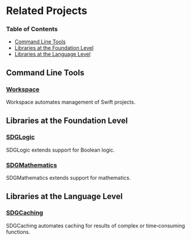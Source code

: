 <!--
 🇬🇧EN Related Projects.md

 This source file is part of the SDGCaching open source project.
 https://sdggiesbrecht.github.io/SDGCaching/macOS

 Copyright ©2017 Jeremy David Giesbrecht and the SDGCaching project contributors.

 Soli Deo gloria.

 Licensed under the Apache Licence, Version 2.0.
 See http://www.apache.org/licenses/LICENSE-2.0 for licence information.
 -->

# Related Projects

### Table of Contents

- [Command Line Tools](#Command‐Line‐Tools)
- [Libraries at the Foundation Level](#Libraries‐at‐the‐Foundation‐Level)
- [Libraries at the Language Level](#Libraries‐at‐the‐Language‐Level)

## <a name="Command‐Line‐Tools">Command Line Tools</a>

### [Workspace](https://github.com/SDGGiesbrecht/Workspace#workspace)

Workspace automates management of Swift projects.

## <a name="Libraries‐at‐the‐Foundation‐Level">Libraries at the Foundation Level</a>

### [SDGLogic](https://sdggiesbrecht.github.io/SDGLogic/macOS)

SDGLogic extends support for Boolean logic.

### [SDGMathematics](https://sdggiesbrecht.github.io/SDGMathematics/macOS)

SDGMathematics extends support for mathematics.

## <a name="Libraries‐at‐the‐Language‐Level">Libraries at the Language Level</a>

### [SDGCaching](https://sdggiesbrecht.github.io/SDGCaching/macOS)

SDGCaching automates caching for results of complex or time‐consuming functions.
